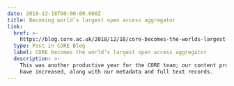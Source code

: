 ```yaml
---
date: 2018-12-18T00:00:00.000Z
title: Becoming world’s largest open access aggregator
link:
  href: >-
    https://blog.core.ac.uk/2018/12/18/core-becomes-the-worlds-largest-open-access-aggregator-or-how-about-them-stats-2018-edition/
  type: Post in CORE Blog
  label: CORE becomes the world’s largest open access aggregator 
  description: >-
    This was another productive year for the CORE team; our content providers
    have increased, along with our metadata and full text records. 
---
```

